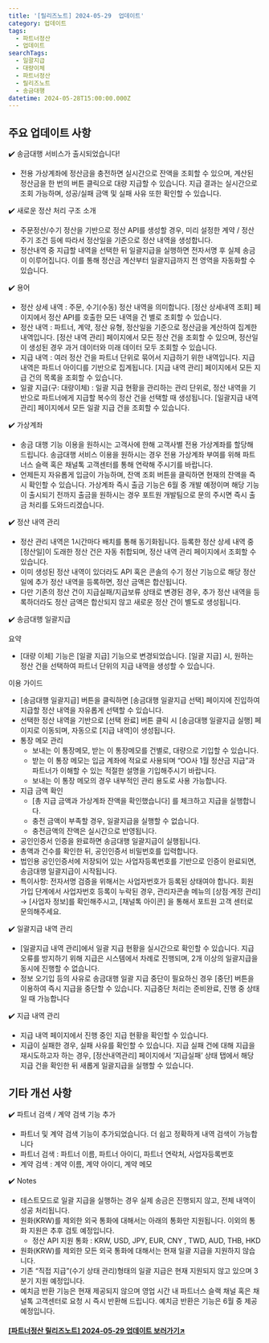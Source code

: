 ```yaml
---
title: '[릴리즈노트] 2024-05-29  업데이트'
category: 업데이트
tags:
  - 파트너정산
  - 업데이트
searchTags:
  - 일괄지급
  - 대량이체
  - 파트너정산
  - 릴리즈노트
  - 송금대행
datetime: 2024-05-28T15:00:00.000Z
---
```


<Callout title="2024년 5월 29일 파트너  정산 자동화 업데이트 소식을 안내드립니다." />



## 주요 업데이트 사항

✔️ 송금대행 서비스가 출시되었습니다!



- 전용 가상계좌에 정산금을 충전하면 실시간으로 잔액을 조회할 수 있으며, 계산된 정산금을 한 번의 버튼 클릭으로 대량 지급할 수 있습니다. 지급 결과는 실시간으로 조회 가능하며, 성공/실패 금액 및 실패 사유 또한 확인할 수 있습니다.

✔️ 새로운 정산 처리 구조 소개



- 주문정산/수기 정산을 기반으로 정산 API를 생성할 경우, 미리 설정한 계약 / 정산 주기 조건 등에 따라서 정산일을 기준으로 정산 내역을 생성합니다.
- 정산내역 중 지급할 내역을 선택한 뒤 일괄지급을 실행하면 전자서명 후 실제 송금이 이루어집니다. 이를 통해 정산금 계산부터 일괄지급까지 전 영역을 자동화할 수 있습니다.

✔️ 용어

- 정산 상세 내역 : 주문, 수기(수동) 정산 내역을 의미합니다. \[정산 상세내역 조회] 페이지에서 정산 API를 호출한 모든 내역을 건 별로 조회할 수 있습니다.
- 정산 내역 : 파트너, 계약, 정산 유형, 정산일을 기준으로 정산금을 계산하여 집계한 내역입니다. \[정산 내역 관리] 페이지에서 모든 정산 건을 조회할 수 있으며, 정산일이 생성된 경우 과거 데이터와 미래 데이터 모두 조회할 수 있습니다.
- 지급 내역 : 여러 정산 건을 파트너 단위로 묶어서 지급하기 위한 내역입니다. 지급 내역은 파트너 아이디를 기반으로 집계됩니다. \[지급 내역 관리] 페이지에서 모든 지급 건의 목록을 조회할 수 있습니다.
- 일괄 지급(구: 대량이체) : 일괄 지급 현황을 관리하는 관리 단위로, 정산 내역을 기반으로 파트너에게 지급할 복수의 정산 건을 선택할 때 생성됩니다. \[일괄지급 내역 관리] 페이지에서 모든 일괄 지급 건을 조회할 수 있습니다.

✔️ 가상계좌



- 송금 대행 기능 이용을 원하시는 고객사에 한해 고객사별 전용 가상계좌를 할당해 드립니다. 송금대행 서비스 이용을 원하시는 경우 전용 가상계좌 부여를 위해 파트너스 슬랙 혹은 채널톡 고객센터를 통해 연락해 주시기를 바랍니다.
- 언제든지 자유롭게 입금이 가능하며, 잔액 조회 버튼을 클릭하면 현재의 잔액을 즉시 확인할 수 있습니다. 가상계좌 즉시 출금 기능은 6월 중 개발 예정이며 해당 기능이 출시되기 전까지 출금을 원하시는 경우 포트원 개발팀으로 문의 주시면 즉시 출금 처리를 도와드리겠습니다.

✔️ 정산 내역 관리

- 정산 관리 내역은 1시간마다 배치를 통해 동기화됩니다. 등록한 정산 상세 내역 중 \[정산일]이 도래한 정산 건은 자동 취합되며, 정산 내역 관리 페이지에서 조회할 수 있습니다.
- 이미 생성된 정산 내역이 있더라도 API 혹은 콘솔의 수기 정산 기능으로 해당 정산일에 추가 정산 내역을 등록하면, 정산 금액은 합산됩니다.
- 다만 기존의 정산 건이 지급실패/지급보류 상태로 변경된 경우, 추가 정산 내역을 등록하더라도 정산 금액은 합산되지 않고 새로운 정산 건이 별도로 생성됩니다.

✔️ 송금대행 일괄지급

요약

- \[대량 이체] 기능은 \[일괄 지급] 기능으로 변경되었습니다. \[일괄 지급] 시, 원하는 정산 건을 선택하여 파트너 단위의 지급 내역을 생성할 수 있습니다.

이용 가이드

- \[송금대행 일괄지급] 버튼을 클릭하면 \[송금대행 일괄지급 선택] 페이지에 진입하여 지급할 정산 내역을 자유롭게 선택할 수 있습니다.
- 선택한 정산 내역을 기반으로 \[선택 완료] 버튼 클릭 시 \[송금대행 일괄지급 실행] 페이지로 이동되며, 자동으로 \[지급 내역]이 생성됩니다.
- 통장 메모 관리
  - 보내는 이 통장메모, 받는 이 통장메모를 건별로, 대량으로 기입할 수 있습니다.
  - 받는 이 통장 메모는 입금 계좌에 적요로 사용되며 “OO사 1월 정산금 지급”과 파트너가 이해할 수 있는 적절한 설명을 기입해주시기 바랍니다.
  - 보내는 이 통장 메모의 경우 내부적인 관리 용도로 사용 가능합니다.
- 지급 금액 확인
  - \[총 지급 금액과 가상계좌 잔액을 확인했습니다] 를 체크하고 지급을 실행합니다.
  - 충전 금액이 부족할 경우, 일괄지급을 실행할 수 없습니다.
  - 충전금액의 잔액은 실시간으로 반영됩니다.
- 공인인증서 인증을 완료하면 송금대행 일괄지급이 실행됩니다.
- 총액과 건수를 확인한 뒤, 공인인증서 비밀번호를 입력합니다.
- 법인용 공인인증서에 저장되어 있는 사업자등록번호를 기반으로 인증이 완료되면, 송금대행 일괄지급이 시작됩니다.
- 특이사항: 전자서명 검증을 위해서는 사업자번호가 등록된 상태여야 합니다. 회원 가입 단계에서 사업자번호 등록이 누락된 경우, 관리자콘솔 메뉴의 \[상점·계정 관리] → \[사업자 정보]를 확인해주시고, \[채널톡 아이콘] 을 통해서 포트원 고객 센터로 문의해주세요.

✔️ 일괄지급 내역 관리

- \[일괄지급 내역 관리]에서 일괄 지급 현황을 실시간으로 확인할 수 있습니다. 지급 오류를 방지하기 위해 지급은 시스템에서 차례로 진행되며, 2개 이상의 일괄지급을 동시에 진행할 수 없습니다.
- 정보 오기입 등의 사유로 송금대행 일괄 지급 중단이 필요하신 경우 \[중단] 버튼을 이용하여 즉시 지급을 중단할 수 있습니다. 지급중단 처리는 준비완료, 진행 중 상태일 때 가능합니다

✔️ 지급 내역 관리

- 지급 내역 페이지에서 진행 중인 지급 현황을 확인할 수 있습니다.
- 지급이 실패한 경우, 실패 사유를 확인할 수 있습니다. 지급 실패 건에 대해 지급을 재시도하고자 하는 경우, \[정산내역관리] 페이지에서 ‘지급실패’ 상태 탭에서 해당 지급 건을 확인한 뒤 새롭게 일괄지급을 실행할 수 있습니다.

## 기타 개선 사항

✔️ 파트너 검색 / 계약 검색 기능 추가

- 파트너 및 계약 검색 기능이 추가되었습니다. 더 쉽고 정확하게 내역 검색이 가능합니다
- 파트너 검색 : 파트너 이름, 파트너 아이디, 파트너 연락처, 사업자등록번호
- 계약 검색 : 계약 이름, 계약 아이디, 계약 메모

✔️ Notes

- 테스트모드로 일괄 지급을 실행하는 경우 실제 송금은 진행되지 않고, 전체 내역이 성공 처리됩니다.
- 원화(KRW)를 제외한 외국 통화에 대해서는 아래의 통화만 지원됩니다. 이외의 통화 지원은 추후 검토 예정입니다.
  - 정산 API 지원 통화 : KRW, USD, JPY, EUR, CNY , TWD, AUD, THB, HKD
- 원화(KRW)를 제외한 모든 외국 통화에 대해서는 현재 일괄 지급을 지원하지 않습니다.
- 기존 “직접 지급”(수기 상태 관리)형태의 일괄 지급은 현재 지원되지 않고 있으며 3분기 지원 예정입니다.
- 예치금 반환 기능은 현재 제공되지 않으며 영업 시간 내 파트너스 슬랙 채널 혹은 채널톡 고객센터로 요청 시 즉시 반환해 드립니다. 예치금 반환은 기능은 6월 중 제공 예정입니다.

#### [\[파트너정산 릴리즈노트\] 2024-05-29 업데이트 보러가기↗](https://developers.portone.io/release-notes/platform/2024-05-29)
